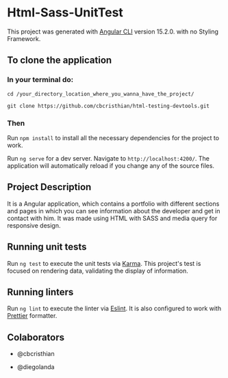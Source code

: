 # Html-Sass-UnitTest

This project was generated with [Angular CLI](https://github.com/angular/angular-cli) version 15.2.0. with no Styling Framework.

## To clone the application
### In your terminal do:
    cd /your_directory_location_where_you_wanna_have_the_project/

    git clone https://github.com/cbcristhian/html-testing-devtools.git


### Then

Run `npm install` to install all the necessary dependencies for the project to work.

Run `ng serve` for a dev server. Navigate to `http://localhost:4200/`. The application will automatically reload if you change any of the source files.

## Project Description

It is a Angular application, which contains a portfolio with different sections and pages in which you can see information about the developer and get in contact with him. It was made using HTML with SASS and media query for responsive design.



## Running unit tests

Run `ng test` to execute the unit tests via [Karma](https://karma-runner.github.io). This project's test is focused on rendering data, validating the display of information.

## Running linters

Run `ng lint` to execute the linter via [Eslint](https://eslint.org/). It is also configured to work with [Prettier](https://prettier.io/) formatter.


## Colaborators

- @cbcristhian

- @diegolanda
